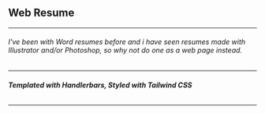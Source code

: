 ## Web Resume
---
###### I've been with Word resumes before and i have seen resumes made with Illustrator and/or Photoshop, so why not do one as a web page instead.  

---
###### **Templated with Handlerbars, Styled with Tailwind CSS**
---
